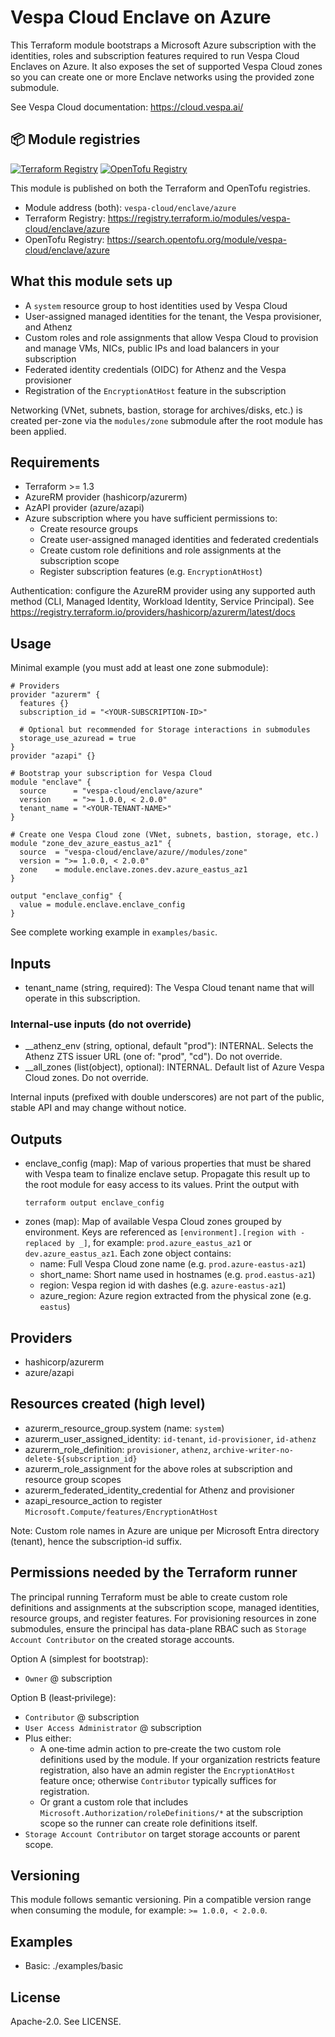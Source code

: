 # Vespa Cloud Enclave on Azure

This Terraform module bootstraps a Microsoft Azure subscription with the identities, roles and
subscription features required to run Vespa Cloud Enclaves on Azure. It also exposes the set of
supported Vespa Cloud zones so you can create one or more Enclave networks using the provided
zone submodule.

See Vespa Cloud documentation: https://cloud.vespa.ai/

## 📦 Module registries

[![Terraform Registry](https://img.shields.io/badge/Terraform%20Registry-vespa--cloud%2Fenclave%2Fazure-623CE4?logo=terraform&logoColor=white)](https://registry.terraform.io/modules/vespa-cloud/enclave/azure)
[![OpenTofu Registry](https://img.shields.io/badge/OpenTofu%20Registry-vespa--cloud%2Fenclave%2Fazure-FFDA18?logo=opentofu&logoColor=white)](https://search.opentofu.org/module/vespa-cloud/enclave/azure)

This module is published on both the Terraform and OpenTofu registries.

- Module address (both): `vespa-cloud/enclave/azure`
- Terraform Registry: https://registry.terraform.io/modules/vespa-cloud/enclave/azure
- OpenTofu Registry: https://search.opentofu.org/module/vespa-cloud/enclave/azure


## What this module sets up
- A `system` resource group to host identities used by Vespa Cloud
- User-assigned managed identities for the tenant, the Vespa provisioner, and Athenz
- Custom roles and role assignments that allow Vespa Cloud to provision and manage VMs, NICs,
  public IPs and load balancers in your subscription
- Federated identity credentials (OIDC) for Athenz and the Vespa provisioner
- Registration of the `EncryptionAtHost` feature in the subscription

Networking (VNet, subnets, bastion, storage for archives/disks, etc.) is created per-zone via
the `modules/zone` submodule after the root module has been applied.

## Requirements
- Terraform >= 1.3
- AzureRM provider (hashicorp/azurerm)
- AzAPI provider (azure/azapi)
- Azure subscription where you have sufficient permissions to:
  - Create resource groups
  - Create user-assigned managed identities and federated credentials
  - Create custom role definitions and role assignments at the subscription scope
  - Register subscription features (e.g. `EncryptionAtHost`)

Authentication: configure the AzureRM provider using any supported auth method (CLI, Managed Identity,
Workload Identity, Service Principal). See https://registry.terraform.io/providers/hashicorp/azurerm/latest/docs

## Usage
Minimal example (you must add at least one zone submodule):

```hcl
# Providers
provider "azurerm" {
  features {}
  subscription_id = "<YOUR-SUBSCRIPTION-ID>"

  # Optional but recommended for Storage interactions in submodules
  storage_use_azuread = true
}
provider "azapi" {}

# Bootstrap your subscription for Vespa Cloud
module "enclave" {
  source      = "vespa-cloud/enclave/azure"
  version     = ">= 1.0.0, < 2.0.0"
  tenant_name = "<YOUR-TENANT-NAME>"
}

# Create one Vespa Cloud zone (VNet, subnets, bastion, storage, etc.)
module "zone_dev_azure_eastus_az1" {
  source  = "vespa-cloud/enclave/azure//modules/zone"
  version = ">= 1.0.0, < 2.0.0"
  zone    = module.enclave.zones.dev.azure_eastus_az1
}

output "enclave_config" {
  value = module.enclave.enclave_config
}
```

See complete working example in `examples/basic`.

## Inputs
- tenant_name (string, required): The Vespa Cloud tenant name that will operate in this subscription.

### Internal-use inputs (do not override)
- __athenz_env (string, optional, default "prod"): INTERNAL. Selects the Athenz ZTS issuer URL (one of: "prod", "cd"). Do not override.
- __all_zones (list(object), optional): INTERNAL. Default list of Azure Vespa Cloud zones. Do not override.

Internal inputs (prefixed with double underscores) are not part of the public,
stable API and may change without notice.

## Outputs
- enclave_config (map): Map of various properties that must be shared with Vespa team to finalize enclave setup. Propagate this result
  up to the root module for easy access to its values. Print the output with
  ```
  terraform output enclave_config
  ```
- zones (map): Map of available Vespa Cloud zones grouped by environment. Keys are referenced as
  `[environment].[region with - replaced by _]`, for example: `prod.azure_eastus_az1` or `dev.azure_eastus_az1`.
  Each zone object contains:
  - name: Full Vespa Cloud zone name (e.g. `prod.azure-eastus-az1`)
  - short_name: Short name used in hostnames (e.g. `prod.eastus-az1`)
  - region: Vespa region id with dashes (e.g. `azure-eastus-az1`)
  - azure_region: Azure region extracted from the physical zone (e.g. `eastus`)

## Providers
- hashicorp/azurerm
- azure/azapi

## Resources created (high level)
- azurerm_resource_group.system (name: `system`)
- azurerm_user_assigned_identity: `id-tenant`, `id-provisioner`, `id-athenz`
- azurerm_role_definition: `provisioner`, `athenz`, `archive-writer-no-delete-${subscription_id}`
- azurerm_role_assignment for the above roles at subscription and resource group scopes
- azurerm_federated_identity_credential for Athenz and provisioner
- azapi_resource_action to register `Microsoft.Compute/features/EncryptionAtHost`

Note: Custom role names in Azure are unique per Microsoft Entra directory (tenant), hence the subscription-id suffix.

## Permissions needed by the Terraform runner
The principal running Terraform must be able to create custom role definitions and assignments at the
subscription scope, managed identities, resource groups, and register features. For provisioning
resources in zone submodules, ensure the principal has data-plane RBAC such as `Storage Account Contributor`
on the created storage accounts.

Option A (simplest for bootstrap):
- `Owner` @ subscription

Option B (least‑privilege):
- `Contributor` @ subscription
- `User Access Administrator` @ subscription
- Plus either:
  - A one‑time admin action to pre‑create the two custom role definitions used by the module.
    If your organization restricts feature registration, also have an admin register the `EncryptionAtHost`
    feature once; otherwise `Contributor` typically suffices for registration.
  - Or grant a custom role that includes `Microsoft.Authorization/roleDefinitions/*` at the subscription scope so the runner can create role definitions itself.
- `Storage Account Contributor` on target storage accounts or parent scope.

## Versioning
This module follows semantic versioning. Pin a compatible version range when consuming the module, for example:
`>= 1.0.0, < 2.0.0`.

## Examples
- Basic: ./examples/basic

## License
Apache-2.0. See LICENSE.
